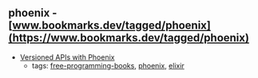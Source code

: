 phoenix - [www.bookmarks.dev/tagged/phoenix](https://www.bookmarks.dev/tagged/phoenix)
---
* [Versioned APIs with Phoenix](http://elviovicosa.com/books/versioned-apis-with-phoenix)
    * tags: [free-programming-books](../tagged/free-programming-books.md), [phoenix](../tagged/phoenix.md), [elixir](../tagged/elixir.md)
